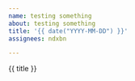 ```yaml
---
name: testing something
about: testing something
title: '{{ date("YYYY-MM-DD") }}'
assignees: ndxbn

---
```


{{ title }}
